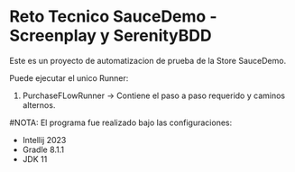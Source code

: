 # Reto Tecnico SauceDemo - Screenplay y SerenityBDD

Este es un proyecto de automatizacion de prueba de la Store SauceDemo.

Puede ejecutar el unico Runner:

1. PurchaseFLowRunner -> Contiene el paso a paso requerido y caminos alternos.

#NOTA: El programa fue realizado bajo las configuraciones:
- Intellij 2023
- Gradle 8.1.1
- JDK 11
